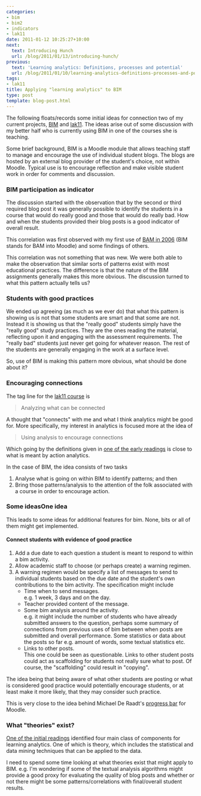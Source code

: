 ```yaml
---
categories:
- bim
- bim2
- indicators
- lak11
date: 2011-01-12 10:25:27+10:00
next:
  text: Introducing Hunch
  url: /blog/2011/01/13/introducing-hunch/
previous:
  text: 'Learning analytics: Definitions, processes and potential'
  url: /blog/2011/01/10/learning-analytics-definitions-processes-and-potential/
tags:
- lak11
title: Applying "learning analytics" to BIM
type: post
template: blog-post.html
---
```

The following floats/records some initial ideas for connection two of my current projects, [BIM](/blog/research/bam-blog-aggregation-management/) and [lak11](http://www.learninganalytics.net/). The ideas arise out of some discussion with my better half who is currently using BIM in one of the courses she is teaching.

Some brief background, BIM is a Moodle module that allows teaching staff to manage and encourage the use of individual student blogs. The blogs are hosted by an external blog provider of the student's choice, not within Moodle. Typical use is to encourage reflection and make visible student work in order for comments and discussion.

### BIM participation as indicator

The discussion started with the observation that by the second or third required blog post it was generally possible to identify the students in a course that would do really good and those that would do really bad. How and when the students provided their blog posts is a good indicator of overall result.

This correlation was first observed with my first use of [BAM in 2006](/blog/publications/blogs-reflective-journals-and-aggregation-an-initial-experiment/#predictor) (BIM stands for BAM into Moodle) and some findings of others.

This correlation was not something that was new. We were both able to make the observation that similar sorts of patterns exist with most educational practices. The difference is that the nature of the BIM assignments generally makes this more obvious. The discussion turned to what this pattern actually tells us?

### Students with good practices

We ended up agreeing (as much as we ever do) that what this pattern is showing us is not that some students are smart and that some are not. Instead it is showing us that the "really good" students simply have the "really good" study practices. They are the ones reading the material, reflecting upon it and engaging with the assessment requirements. The "really bad" students just never get going for whatever reason. The rest of the students are generally engaging in the work at a surface level.

So, use of BIM is making this pattern more obvious, what should be done about it?

### Encouraging connections

The tag line for the [lak11 course](http://www.learninganalytics.net/) is

> Analyzing what can be connected

A thought that "connects" with me and what I think analytics might be good for. More specifically, my interest in analytics is focused more at the idea of

> Using analysis to encourage connections

Which going by the definitions given in [one of the early readings](/blog/2011/01/10/learning-analytics-definitions-processes-and-potential/) is close to what is meant by action analytics.

In the case of BIM, the idea consists of two tasks

1. Analyse what is going on within BIM to identify patterns; and then
2. Bring those patterns/analysis to the attention of the folk associated with a course in order to encourage action.

### Some ideasOne idea

This leads to some ideas for additional features for bim. None, bits or all of them might get implemented.

#### Connect students with evidence of good practice

1. Add a due date to each question a student is meant to respond to within a bim activity.
2. Allow academic staff to choose (or perhaps create) a warning regimen.
3. A warning regimen would be specify a list of messages to send to individual students based on the due date and the student's own contributions to the bim activity. The specification might include
    - Time when to send messages.  
        e.g. 1 week, 3 days and on the day.
    - Teacher provided content of the message.
    - Some bim analysis around the activity.  
        e.g. it might include the number of students who have already submitted answers to the question, perhaps some summary of connections from previous uses of bim between when posts are submitted and overall performance. Some statistics or data about the posts so far e.g. amount of words, some textual statistics etc.
    - Links to other posts.  
        This one could be seen as questionable. Links to other student posts could act as scaffolding for students not really sure what to post. Of course, the "scaffolding" could result in "copying".

The idea being that being aware of what other students are posting or what is considered good practice would potentially encourage students, or at least make it more likely, that they may consider such practice.

This is very close to the idea behind Michael De Raadt's [progress bar](http://www.sci.usq.edu.au/staff/deraadt/progressBar.html) for Moodle.

### What "theories" exist?

[One of the initial readings](/blog/2011/01/10/learning-analytics-definitions-processes-and-potential/) identified four main class of components for learning analytics. One of which is theory, which includes the statistical and data mining techniques that can be applied to the data.

I need to spend some time looking at what theories exist that might apply to BIM. e.g. I'm wondering if some of the textual analysis algorithms might provide a good proxy for evaluating the quality of blog posts and whether or not there might be some patterns/correlations with final/overall student results.